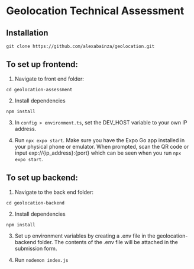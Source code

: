 # Geolocation Technical Assessment
## Installation
```git clone https://github.com/alexabainza/geolocation.git```

## To set up frontend:
1. Navigate to front end folder:
```
cd geolocation-assessment
```

2. Install dependencies
```
npm install
```

3. In `config > environment.ts`, set the DEV_HOST variable to your own IP address.

4. Run `npx expo start`. Make sure you have the Expo Go app installed in your physical phone or emulator. When prompted, scan the QR code or input exp://{ip_address}:{port} which can be seen when you run `npx expo start`.

## To set up backend:
1. Navigate to the back end folder:
```
cd geolocation-backend
```

2. Install dependencies 
```
npm install
```

3. Set up environment variables by creating a .env file in the geolocation-backend folder. The contents of the .env file will be attached in the submission form.

4. Run `nodemon index.js`
